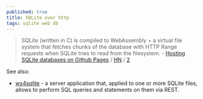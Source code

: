 ```yaml
---
published: true
title: SQLite over http
tags: sqlite web db
---
```

>  SQLite (written in C) is compiled to WebAssembly + a virtual file system that fetches chunks of the database with HTTP Range requests when SQLite tries to read from the filesystem. - [Hosting SQLite databases on Github Pages](https://phiresky.github.io/blog/2021/hosting-sqlite-databases-on-github-pages/) / [HN](https://news.ycombinator.com/item?id=27016630) / [2](https://news.ycombinator.com/item?id=29897611)

See also:
- [ws4sqlite](https://github.com/proofrock/ws4sqlite) - a server application that, applied to one or more SQLite files, allows to perform SQL queries and statements on them via REST.
